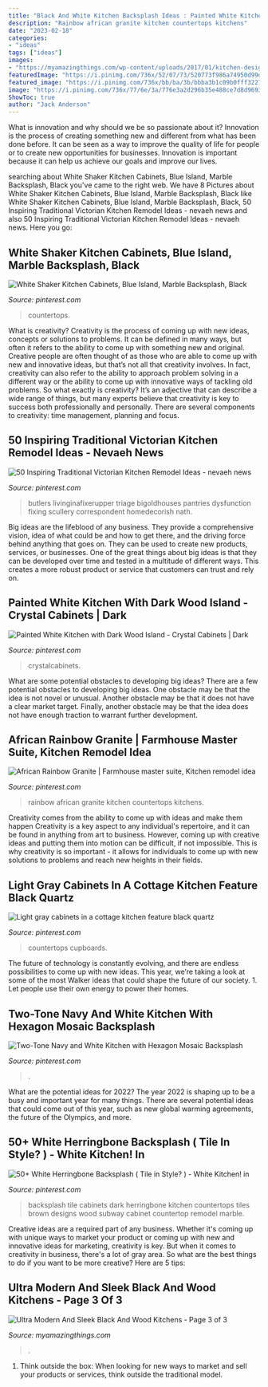 ```yaml
---
title: "Black And White Kitchen Backsplash Ideas : Painted White Kitchen With Dark Wood Island"
description: "Rainbow african granite kitchen countertops kitchens"
date: "2023-02-18"
categories:
- "ideas"
tags: ["ideas"]
images:
- "https://myamazingthings.com/wp-content/uploads/2017/01/kitchen-designs-for-small-kitchens_cafe-dining-table-and-chairs_frying-pans_pot-rack_ceiling-light-fixtures_gel-pro-mats_cabinet-colors_juicers-1024x724.jpg"
featuredImage: "https://i.pinimg.com/736x/52/07/73/520773f986a74950d99d382843bae359.jpg"
featured_image: "https://i.pinimg.com/736x/bb/ba/3b/bbba3b1c09b0fff32272ef9f3f4c1959.jpg"
image: "https://i.pinimg.com/736x/77/6e/3a/776e3a2d296b35e488ce7d8d96932dc9.jpg"
ShowToc: true
author: "Jack Anderson"
---
```



What is innovation and why should we be so passionate about it?
Innovation is the process of creating something new and different from what has been done before. It can be seen as a way to improve the quality of life for people or to create new opportunities for businesses. Innovation is important because it can help us achieve our goals and improve our lives.

	

		
searching about White Shaker Kitchen Cabinets, Blue Island, Marble Backsplash, Black you've came to the right web. We have 8 Pictures about White Shaker Kitchen Cabinets, Blue Island, Marble Backsplash, Black like White Shaker Kitchen Cabinets, Blue Island, Marble Backsplash, Black, 50 Inspiring Traditional Victorian Kitchen Remodel Ideas - nevaeh news and also 50 Inspiring Traditional Victorian Kitchen Remodel Ideas - nevaeh news. Here you go:
		
    
## White Shaker Kitchen Cabinets, Blue Island, Marble Backsplash, Black

<img loading=lazy src="https://i.pinimg.com/736x/49/18/68/49186816b31d0cce41b8701eeba0dfef.jpg" onerror="this.onerror=null;this.src='https://tse2.mm.bing.net/th?id=OIP.LYQW-ZeyasBGHkyyR49u2wHaLG&amp;pid=15.1';" alt="White Shaker Kitchen Cabinets, Blue Island, Marble Backsplash, Black">

_Source: pinterest.com_

>countertops. 

	

What is creativity?
Creativity is the process of coming up with new ideas, concepts or solutions to problems. It can be defined in many ways, but often it refers to the ability to come up with something new and original. Creative people are often thought of as those who are able to come up with new and innovative ideas, but that’s not all that creativity involves. In fact, creativity can also refer to the ability to approach problem solving in a different way or the ability to come up with innovative ways of tackling old problems.
So what exactly is creativity? It’s an adjective that can describe a wide range of things, but many experts believe that creativity is key to success both professionally and personally. There are several components to creativity: time management, planning and focus.

    
## 50 Inspiring Traditional Victorian Kitchen Remodel Ideas - Nevaeh News

<img loading=lazy src="https://i.pinimg.com/736x/77/6e/3a/776e3a2d296b35e488ce7d8d96932dc9.jpg" onerror="this.onerror=null;this.src='https://tse4.mm.bing.net/th?id=OIP.Q8rSBeGLt34msOMAWwklAQHaJ3&amp;pid=15.1';" alt="50 Inspiring Traditional Victorian Kitchen Remodel Ideas - nevaeh news">

_Source: pinterest.com_

>butlers livinginafixerupper triage bigoldhouses pantries dysfunction fixing scullery correspondent homedecorish nath. 

	

Big ideas are the lifeblood of any business. They provide a comprehensive vision, idea of what could be and how to get there, and the driving force behind anything that goes on. They can be used to create new products, services, or businesses. One of the great things about big ideas is that they can be developed over time and tested in a multitude of different ways. This creates a more robust product or service that customers can trust and rely on.

    
## Painted White Kitchen With Dark Wood Island - Crystal Cabinets | Dark

<img loading=lazy src="https://i.pinimg.com/736x/88/4f/aa/884faa3fc6af292e87c251bce2ec6e77.jpg" onerror="this.onerror=null;this.src='https://tse4.mm.bing.net/th?id=OIP.a0B-jr-dD7TBW0w8rRKO7wHaLG&amp;pid=15.1';" alt="Painted White Kitchen with Dark Wood Island - Crystal Cabinets | Dark">

_Source: pinterest.com_

>crystalcabinets. 

	

What are some potential obstacles to developing big ideas?
There are a few potential obstacles to developing big ideas. One obstacle may be that the idea is not novel or unusual. Another obstacle may be that it does not have a clear market target. Finally, another obstacle may be that the idea does not have enough traction to warrant further development.

    
## African Rainbow Granite | Farmhouse Master Suite, Kitchen Remodel Idea

<img loading=lazy src="https://i.pinimg.com/736x/51/b2/34/51b234f11dfdf60f88189b0b371eafd3.jpg" onerror="this.onerror=null;this.src='https://tse3.mm.bing.net/th?id=OIP.3Sq00qGcDPFXSZyeRZjROQHaJ3&amp;pid=15.1';" alt="African Rainbow Granite | Farmhouse master suite, Kitchen remodel idea">

_Source: pinterest.com_

>rainbow african granite kitchen countertops kitchens. 

	

Creativity comes from the ability to come up with ideas and make them happen
Creativity is a key aspect to any individual's repertoire, and it can be found in anything from art to business. However, coming up with creative ideas and putting them into motion can be difficult, if not impossible. This is why creativity is so important - it allows for individuals to come up with new solutions to problems and reach new heights in their fields.

    
## Light Gray Cabinets In A Cottage Kitchen Feature Black Quartz

<img loading=lazy src="https://i.pinimg.com/736x/52/07/73/520773f986a74950d99d382843bae359.jpg" onerror="this.onerror=null;this.src='https://tse2.mm.bing.net/th?id=OIP.epVFreSpmaqMnL0MbuerDQHaLH&amp;pid=15.1';" alt="Light gray cabinets in a cottage kitchen feature black quartz">

_Source: pinterest.com_

>countertops cupboards. 

	

The future of technology is constantly evolving, and there are endless possibilities to come up with new ideas. This year, we’re taking a look at some of the most Walker ideas that could shape the future of our society. 1. Let people use their own energy to power their homes.

    
## Two-Tone Navy And White Kitchen With Hexagon Mosaic Backsplash

<img loading=lazy src="https://i.pinimg.com/736x/bb/ba/3b/bbba3b1c09b0fff32272ef9f3f4c1959.jpg" onerror="this.onerror=null;this.src='https://tse4.mm.bing.net/th?id=OIP.AomhTGOVTbZdQPeRVsSa4AHaLG&amp;pid=15.1';" alt="Two-Tone Navy and White Kitchen with Hexagon Mosaic Backsplash">

_Source: pinterest.com_

>. 

	

What are the potential ideas for 2022?
The year 2022 is shaping up to be a busy and important year for many things. There are several potential ideas that could come out of this year, such as new global warming agreements, the future of the Olympics, and more.

    
## 50+ White Herringbone Backsplash ( Tile In Style? ) - White Kitchen! In

<img loading=lazy src="https://i.pinimg.com/736x/73/4d/b6/734db61b74018e376a3e9354c2fa8174.jpg" onerror="this.onerror=null;this.src='https://tse3.mm.bing.net/th?id=OIP.bg9n6gBVYQ2w9Nn8c_0wPAHaLH&amp;pid=15.1';" alt="50+ White Herringbone Backsplash ( Tile in Style? ) - White Kitchen! in">

_Source: pinterest.com_

>backsplash tile cabinets dark herringbone kitchen countertops tiles brown designs wood subway cabinet countertop remodel marble. 

	

Creative ideas are a required part of any business. Whether it's coming up with unique ways to market your product or coming up with new and innovative ideas for marketing, creativity is key. But when it comes to creativity in business, there's a lot of gray area. So what are the best things to do if you want to be more creative? Here are 5 tips: 

    
## Ultra Modern And Sleek Black And Wood Kitchens - Page 3 Of 3

<img loading=lazy src="https://myamazingthings.com/wp-content/uploads/2017/01/kitchen-designs-for-small-kitchens_cafe-dining-table-and-chairs_frying-pans_pot-rack_ceiling-light-fixtures_gel-pro-mats_cabinet-colors_juicers-1024x724.jpg" onerror="this.onerror=null;this.src='https://tse1.mm.bing.net/th?id=OIP.K-sVC715V64KGmwnxNAEaAHaFP&amp;pid=15.1';" alt="Ultra Modern And Sleek Black And Wood Kitchens - Page 3 of 3">

_Source: myamazingthings.com_

>. 

	

1. Think outside the box: When looking for new ways to market and sell your products or services, think outside the traditional model.

